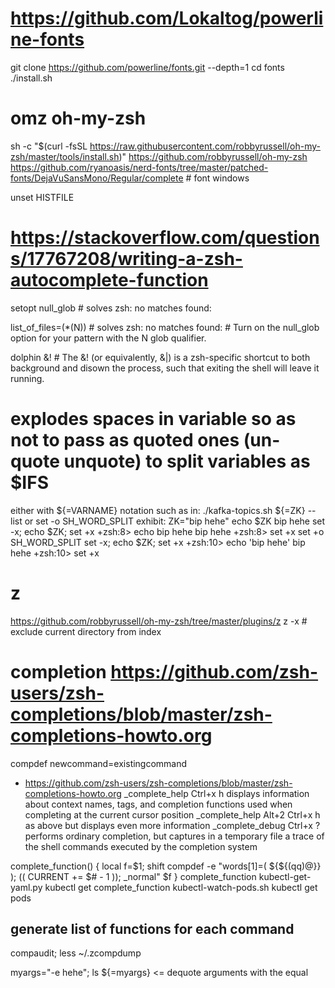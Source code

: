 # https://github.com/Lokaltog/powerline-fonts
git clone https://github.com/powerline/fonts.git --depth=1
cd fonts
./install.sh

# omz oh-my-zsh
sh -c "$(curl -fsSL https://raw.githubusercontent.com/robbyrussell/oh-my-zsh/master/tools/install.sh)"
https://github.com/robbyrussell/oh-my-zsh
https://github.com/ryanoasis/nerd-fonts/tree/master/patched-fonts/DejaVuSansMono/Regular/complete # font windows

unset HISTFILE

# https://stackoverflow.com/questions/17767208/writing-a-zsh-autocomplete-function


setopt null_glob # solves zsh: no matches found:

list_of_files=(*(N)) # solves zsh: no matches found: # Turn on the null_glob option for your pattern with the N glob qualifier.

dolphin &!  # The &! (or equivalently, &|) is a zsh-specific shortcut to both background and disown the process, such that exiting the shell will leave it running.

# explodes spaces in variable so as not to pass as quoted ones (un-quote unquote) to split variables as $IFS
either with ${=VARNAME} notation such as in:
./kafka-topics.sh ${=ZK} --list
or
set -o SH_WORD_SPLIT
exhibit:
ZK="bip hehe"
echo $ZK
bip hehe
set -x; echo $ZK; set +x
+zsh:8> echo bip hehe
bip hehe
+zsh:8> set +x
set +o SH_WORD_SPLIT
set -x; echo $ZK; set +x
+zsh:10> echo 'bip hehe'
bip hehe
+zsh:10> set +x

# z
https://github.com/robbyrussell/oh-my-zsh/tree/master/plugins/z
z -x # exclude current directory from index

# completion https://github.com/zsh-users/zsh-completions/blob/master/zsh-completions-howto.org
compdef newcommand=existingcommand
* https://github.com/zsh-users/zsh-completions/blob/master/zsh-completions-howto.org
_complete_help	Ctrl+x h	displays information about context names, tags, and completion functions used when completing at the current cursor position
_complete_help	Alt+2 Ctrl+x h	as above but displays even more information
_complete_debug	Ctrl+x ?	performs ordinary completion, but captures in a temporary file a trace of the shell commands executed by the completion system

complete_function() {
    local f=$1; shift
    compdef -e "words[1]=( ${${(qq)@}} ); (( CURRENT += $# - 1 )); _normal" $f
  }
complete_function kubectl-get-yaml.py   kubectl get
complete_function kubectl-watch-pods.sh kubectl get pods

## generate list of functions for each command
compaudit; less ~/.zcompdump

myargs="-e hehe"; ls ${=myargs} <= dequote arguments with the equal
